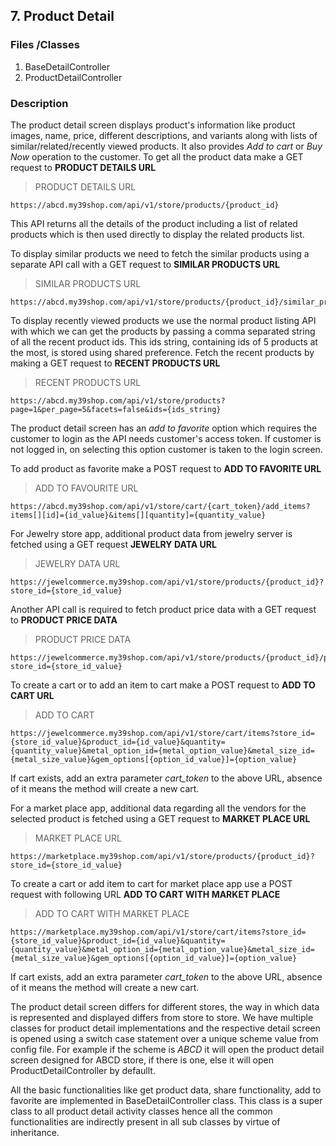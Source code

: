 ## 7. Product Detail

### Files /Classes

1. BaseDetailController
2. ProductDetailController


### Description

The product detail screen displays product's information like product images, name, price, different descriptions, and variants along with lists of similar/related/recently viewed products. It also provides *Add to cart* or *Buy Now* operation to the customer.
To get all the product data make a GET request to **PRODUCT DETAILS URL**

>PRODUCT DETAILS URL

```API
https://abcd.my39shop.com/api/v1/store/products/{product_id}
```

This API returns all the details of the product including a list of related products which is then used directly to display the related products list.


To display similar products we need to fetch the similar products using a separate API call with a GET request to **SIMILAR PRODUCTS URL**

>SIMILAR PRODUCTS URL

```API
https://abcd.my39shop.com/api/v1/store/products/{product_id}/similar_products
```


To display recently viewed products we use the normal product listing API with which we can get the products by passing a comma separated string of all the recent product ids. This ids string, containing ids of 5 products at the most, is stored using shared preference.
Fetch the recent products by making a GET request to **RECENT PRODUCTS URL**

>RECENT PRODUCTS URL

```API
https://abcd.my39shop.com/api/v1/store/products?page=1&per_page=5&facets=false&ids={ids_string}
```


The product detail screen has an *add to favorite* option which requires the customer to login as the API needs customer's access token. If customer is not logged in, on selecting this option customer is taken to the login screen.

To add product as favorite make a POST request to **ADD TO FAVORITE URL**

>ADD TO FAVOURITE URL

```API
https://abcd.my39shop.com/api/v1/store/cart/{cart_token}/add_items?items[][id]={id_value}&items[][quantity]={quantity_value}
```

For Jewelry store app, additional product data from jewelry server is fetched using a GET request **JEWELRY DATA URL**

>JEWELRY DATA URL

```API
https://jewelcommerce.my39shop.com/api/v1/store/products/{product_id}?store_id={store_id_value}
```

Another API call is required to fetch product price data with a GET request to **PRODUCT PRICE DATA**

>PRODUCT PRICE DATA

```API
https://jewelcommerce.my39shop.com/api/v1/store/products/{product_id}/price?store_id={store_id_value}
```

To create a cart or to add an item to cart make a POST request to **ADD TO CART URL**

>ADD TO CART

```API
https://jewelcommerce.my39shop.com/api/v1/store/cart/items?store_id={store_id_value}&product_id={id_value}&quantity={quantity_value}&metal_option_id={metal_option_value}&metal_size_id={metal_size_value}&gem_options[{option_id_value}]={option_value}
```

If cart exists, add an extra parameter *cart_token* to the above URL, absence of it means the method will create a new cart. 


For a market place app, additional data regarding all the vendors for the selected product is fetched using a GET request to **MARKET PLACE URL**


>MARKET PLACE URL

```API
https://marketplace.my39shop.com/api/v1/store/products/{product_id}?store_id={store_id_value}
```

To create a cart or add item to cart for market place app use a POST request with following URL **ADD TO CART WITH MARKET PLACE**

>ADD TO CART WITH MARKET PLACE

```API
https://marketplace.my39shop.com/api/v1/store/cart/items?store_id={store_id_value}&product_id={id_value}&quantity={quantity_value}&metal_option_id={metal_option_value}&metal_size_id={metal_size_value}&gem_options[{option_id_value}]={option_value}
```

If cart exists, add an extra parameter *cart_token* to the above URL, absence of it means the method will create a new cart.

The product detail screen differs for different stores, the way in which data is represented and displayed differs from store to store. We have multiple classes for product detail implementations and the respective detail screen is opened using a switch case statement over a unique scheme value from config file. For example if the scheme is *ABCD* it will open the product detail screen designed for ABCD store, if there is one, else it will open ProductDetailController by defaullt.

All the basic functionalities like get product data, share functionality, add to favorite are implemented in BaseDetailController class. This class is a super class to all product detail activity classes hence all the common functionalities are indirectly present in all sub classes by virtue of inheritance. 

